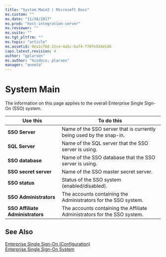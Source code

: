 ```yaml
---
title: "System Main2 | Microsoft Docs"
ms.custom: ""
ms.date: "11/30/2017"
ms.prod: "host-integration-server"
ms.reviewer: ""
ms.suite: ""
ms.tgt_pltfrm: ""
ms.topic: "article"
ms.assetid: 0ea1cfbd-22ce-4a5c-ba74-770fe534d1d0
caps.latest.revision: 4
author: "gplarsen"
ms.author: "hisdocs; plarsen"
manager: "anneta"
---
```

# System Main
The information on this page applies to the overall Enterprise Single Sign-On (SSO) system.  
  
|Use this|To do this|  
|--------------|----------------|  
|**SSO Server**|Name of the SSO server that is currently being used by the snap-in.|  
|**SQL Server**|Name of the SQL server that the SSO server is using.|  
|**SSO database**|Name of the SSO database that the SSO server is using.|  
|**SSO secret server**|Name of the SSO master secret server.|  
|**SSO status**|Status of the SSO system (enabled/disabled).|  
|**SSO Administrators**|The accounts containing the Administrators for the SSO system.|  
|**SSO Affiliate Administrators**|The accounts containing the Affiliate Administrators for the SSO system.|  
  
## See Also  
 [Enterprise Single Sign-On (Configuration)](../core/enterprise-single-sign-on-configuration-1.md)   
 [Enterprise Single Sign-On System](../core/enterprise-single-sign-on-system2.md)